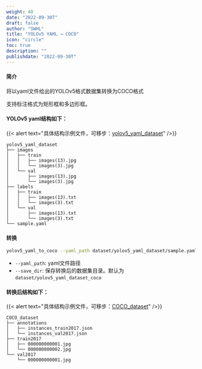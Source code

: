 ```yaml
---
weight: 40
date: "2022-09-30T"
draft: false
author: "SWHL"
title: "YOLOv5 YAML → COCO"
icon: "circle"
toc: true
description: ""
publishdate: "2022-09-30T"
---
```


#### 简介
将以yaml文件给出的YOLOv5格式数据集转换为COCO格式

支持标注格式为矩形框和多边形框。

#### YOLOv5 yaml结构如下：

{{< alert text="具体结构示例文件，可移步：[yolov5_yaml_dataset](https://github.com/RapidAI/LabelConvert/tree/main/tests/test_files/yolov5_yaml_dataset)" />}}

```text {linenos=table}
yolov5_yaml_dataset
├── images
│   ├── train
│   │   ├── images(13).jpg
│   │   └── images(3).jpg
│   └── val
│       ├── images(13).jpg
│       └── images(3).jpg
├── labels
│   ├── train
│   │   ├── images(13).txt
│   │   └── images(3).txt
│   └── val
│       ├── images(13).txt
│       └── images(3).txt
└── sample.yaml
```

#### 转换
```bash {linenos=table}
yolov5_yaml_to_coco --yaml_path dataset/yolov5_yaml_dataset/sample.yaml
```
- `--yaml_path`: yaml文件路径
- `--save_dir`: 保存转换后的数据集目录。默认为`dataset/yolov5_yaml_dataset_coco`


#### 转换后结构如下：

{{< alert text="具体结构示例文件，可移步：[COCO_dataset](https://github.com/RapidAI/LabelConvert/tree/main/tests/test_files/COCO_dataset)" />}}

```text {linenos=table}
COCO_dataset
├── annotations
│   ├── instances_train2017.json
│   └── instances_val2017.json
├── train2017
│   ├── 000000000001.jpg
│   └── 000000000002.jpg
└── val2017
    └── 000000000001.jpg
```

<script src="https://giscus.app/client.js"
        data-repo="RapidAI/LabelConvert"
        data-repo-id="MDEwOlJlcG9zaXRvcnkzODkwNDExMDY="
        data-category="Q&A"
        data-category-id="DIC_kwDOFzBL0s4CYoY-"
        data-mapping="title"
        data-strict="0"
        data-reactions-enabled="1"
        data-emit-metadata="0"
        data-input-position="top"
        data-theme="preferred_color_scheme"
        data-lang="zh-CN"
        data-loading="lazy"
        crossorigin="anonymous"
        async>
</script>
